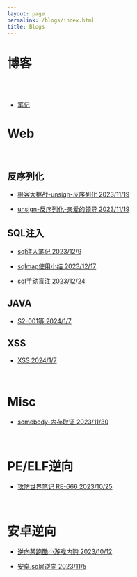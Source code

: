```yaml
---
layout: page
permalink: /blogs/index.html
title: Blogs
---
```


# 博客

<br>_<br>_


-  [笔记](https://54huarui.github.io/blogs/biji)

# Web

<br>

## 反序列化

- [极客大挑战-unsign-反序列化 2023/11/19](https://54huarui.github.io/blogs/unis)

- [unsign-反序列化-亲爱的领导 2023/11/19](https://54huarui.github.io/blogs/unis2)

## SQL注入

- [sql注入笔记 2023/12/9](https://54huarui.github.io/blogs/sql1)

- [sqlmap使用小结 2023/12/17](https://54huarui.github.io/blogs/sql2)

- [sql手动盲注 2023/12/24](https://54huarui.github.io/blogs/sql3)

## JAVA

- [S2-001等 2024/1/7](https://54huarui.github.io/blogs/java)

## XSS

- [XSS 2024/1/7](https://54huarui.github.io/blogs/xss)

<br>


# Misc
    
- [somebody-内存取证 2023/11/30](https://54huarui.github.io/blogs/somebody)
    
    
<br>
    
# PE/ELF逆向
    
-  [攻防世界笔记 RE-666 2023/10/25 ](https://54huarui.github.io/blogs/RE-666)
    
    
<br>
    
# 安卓逆向
    
    
- [逆向某跑酷小游戏内购 2023/10/12 ](https://54huarui.github.io/blogs/paoku)
    
- [安卓.so层逆向 2023/11/5 ](https://54huarui.github.io/blogs/so)

<br>
